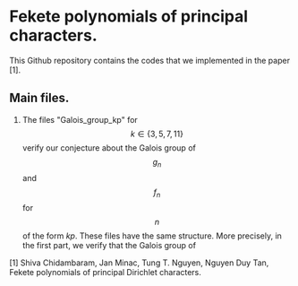 # Fekete polynomials of principal characters. 

This Github repository contains the codes that we implemented in the paper [1]. 

## Main files.

1. The files "Galois_group_kp" for $$k \in \{3, 5, 7, 11 \}$$ verify our conjecture about the Galois group of $$g_n$$ and $$f_n$$ for $$n$$ of the form $kp$. These files have the same structure. More precisely, in the first part, we verify that the Galois group of









[1] Shiva Chidambaram, Jan Minac, Tung T. Nguyen, Nguyen Duy Tan, Fekete polynomials of principal Dirichlet characters.
 
